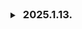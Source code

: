 <details>
  <summary><h3 style="display: inline; margin-left: 5px;">2025.1.13.</h3></summary>
  <div markdown="1">
    <br>
    지난주부터 회의했던 아이디어를 정리한 후 컨설턴트님, 코치님들과 팀 미팅을 진행했다. 팀 미팅 결과 주제가 괜찮다는 평을 받았고, 이 주제 그대로 요구사항 명세서를 작성했다. 우리 프로젝트가 생각보다 볼륨이 커서 걱정되긴 하지만 부족한 부분을 빠르게 공부해서 채워나가야겠다.<br>
    우리 프로젝트에서 구급대원의 화면은 하이브리드 앱 혹은 PWA를 활용하는 게 좋을 것 같다는 의견을 받아 해당 내용을 검색해보았다.<br>
    <h3>하이브리드앱과 PWA</h3>
    <ul>
      <li>하이브리드앱
        <p>웹 기술(HTML, CSS, JavaScript)로 개발된 웹앱을 모바일 앱 형태로 래핑하는 방식으로 만들어진 애플리케이션이다. 앱 스토어를 통해 배포되며, 사용자가 직접 설치해야 한다.</p>
      </li>
      <li>PWA (Progressive Web App)
        <p>웹앱의 한 형태로, 모바일 기기에서 앱과 유사한 사용자 경험을 제공하는 웹앱이다. 웹앱과 달리 앱 스토어를 통해 설치할 필요가 없으며, 웹 브라우저를 통해 URL로 접근하여 쉽게 사용할 수 있다.</p>
      </li>
      <li>정리
        <p>PWA는 웹 기반으로 개발되어 빠른 로딩과 쉬운 접근성을 제공하지만, 기기 기능 접근에 제한이 있다다. 반면 하이브리드 앱은 네이티브 기능을 더 많이 활용할 수 있지만, 개발 및 유지보수 비용이 더 높을 수 있다. 프로젝트의 요구사항과 목표에 따라 적절한 방식을 선택해야 한다.<br>
        우리 프로젝트는 기본적으로 웹 기술을 활용한 프로젝트이기 때문에에 PWA를 적용하는 게 좋을 것 같다.</p>
      </li>
    </ul>
  </div>
</details>